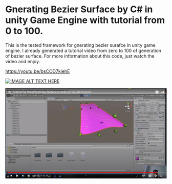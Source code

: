 # Gnerating Bezier Surface by C# in unity Game Engine with tutorial from 0 to 100.

This is the tested framework for gnerating bezier surafce in unity game engine. I already generated a tutorial video from zero to 100 of generation of bezier surface. For more information about this code, just watch the video and enjoy.

https://youtu.be/bsCOD7kiehE


[![IMAGE ALT TEXT HERE](https://img.youtube.com/vi/bsCOD7kiehE&t=3582s/0.jpg)](https://www.youtube.com/watch?v=bsCOD7kiehE&t=3582s)

![Gnerating Bezier Surface by C# in unity Game Engine with tutorial from 0 to 100](https://github.com/MohammadCGRE/Generating-Bezier-Surface-in-Unity-Game-Engine/blob/main/surface.jpg)

